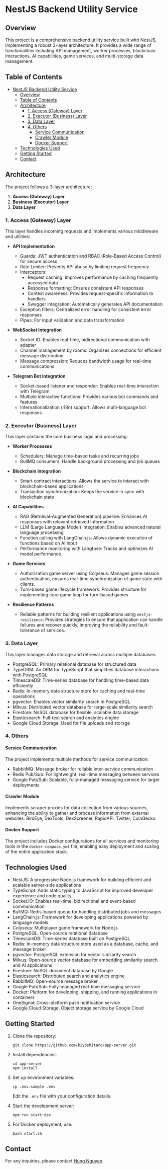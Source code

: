 # NestJS Backend Utility Service

## Overview

This project is a comprehensive backend utility service built with NestJS, implementing a robust 3-layer architecture. It provides a wide range of functionalities including API management, worker processes, blockchain interactions, AI capabilities, game services, and multi-storage data management.

## Table of Contents

- [NestJS Backend Utility Service](#nestjs-backend-utility-service)
  - [Overview](#overview)
  - [Table of Contents](#table-of-contents)
  - [Architecture](#architecture)
    - [1. Access (Gateway) Layer](#1-access-gateway-layer)
    - [2. Executor (Business) Layer](#2-executor-business-layer)
    - [3. Data Layer](#3-data-layer)
    - [4. Others](#4-others)
      - [Service Communication](#service-communication)
      - [Crawler Module](#crawler-module)
      - [Docker Support](#docker-support)
  - [Technologies Used](#technologies-used)
  - [Getting Started](#getting-started)
  - [Contact](#contact)

## Architecture

The project follows a 3-layer architecture:

1. **Access (Gateway) Layer**
2. **Business (Executor) Layer**
3. **Data Layer**

### 1. Access (Gateway) Layer

This layer handles incoming requests and implements various middleware and utilities:

- **API Implementation**
  - Guards: JWT authentication and RBAC (Role-Based Access Control) for secure access
  - Rate Limiter: Prevents API abuse by limiting request frequency
  - Interceptors:
    - Request caching: Improves performance by caching frequently accessed data
    - Response formatting: Ensures consistent API responses
    - Context awareness: Provides request-specific information to handlers
    - Swagger integration: Automatically generates API documentation
  - Exception filters: Centralized error handling for consistent error responses
  - Pipes: For input validation and data transformation

- **WebSocket Integration**
  - Socket.IO: Enables real-time, bidirectional communication with adapter
  - Channel management by rooms: Organizes connections for efficient message distribution
  - Message compression: Reduces bandwidth usage for real-time communications

- **Telegram Bot Integration**
  - Socket-based listener and responder: Enables real-time interaction with Telegram
  - Multiple interactive functions: Provides various bot commands and features
  - Internationalization (i18n) support: Allows multi-language bot responses

### 2. Executor (Business) Layer

This layer contains the core business logic and processing:

- **Worker Processes**
  - Schedulers: Manage time-based tasks and recurring jobs
  - BullMQ consumers: Handle background processing and job queues

- **Blockchain Integration**
  - Smart contract interactions: Allows the service to interact with blockchain-based applications
  - Transaction synchronization: Keeps the service in sync with blockchain state

- **AI Capabilities**
  - RAG (Retrieval-Augmented Generation) pipeline: Enhances AI responses with relevant retrieved information
  - LLM (Large Language Model) integration: Enables advanced natural language processing
  - Function calling with LangChain.js: Allows dynamic execution of functions based on AI input
  - Performance monitoring with Langfuse: Tracks and optimizes AI model performance

- **Game Services**
  - Authorization game server using Colyseus: Manages game session authentication, ensures real-time synchronization of game state with clients.
  - Turn-based game lifecycle framework: Provides structure for implementing core game loop for turn-based games

- **Resilience Patterns**
  - Reliable patterns for building resilient applications using `nestjs-resilience`: Provides strategies to ensure that application can handle failures and recover quickly, improving the reliability and fault-tolerance of services.

### 3. Data Layer

This layer manages data storage and retrieval across multiple databases:

- PostgreSQL: Primary relational database for structured data
- TypeORM: An ORM for TypeScript that simplifies database interactions with PostgreSQL
- TimescaleDB: Time-series database for handling time-based data efficiently
- Redis: In-memory data structure store for caching and real-time operations
- pgvector: Enables vector similarity search in PostgreSQL
- Milvus: Distributed vector database for large-scale similarity search
- Firestore: NoSQL database for flexible, scalable data storage
- Elasticsearch: Full-text search and analytics engine
- Google Cloud Storage: Used for file uploads and storage

### 4. Others
#### Service Communication
The project implements multiple methods for service communication:

- RabbitMQ: Message broker for reliable inter-service communication
- Redis Pub/Sub: For lightweight, real-time messaging between services
- Google Pub/Sub: Scalable, fully-managed messaging service for larger deployments

#### Crawler Module
Implements scraper proxies for data collection from various sources, enhancing the ability to gather and process information from external websites: BirdEye, DexTools, DexScreener, RapidAPI, Twitter, CoinGecko

#### Docker Support

The project includes Docker configurations for all services and monitoring tools in the `docker-compose.yml` file, enabling easy deployment and scaling of the entire application stack.

## Technologies Used

- NestJS: A progressive Node.js framework for building efficient and scalable server-side applications
- TypeScript: Adds static typing to JavaScript for improved developer experience and code quality
- Socket.IO: Enables real-time, bidirectional and event-based communication
- BullMQ: Redis-based queue for handling distributed jobs and messages
- LangChain.js: Framework for developing applications powered by language models
- Colyseus: Multiplayer game framework for Node.js
- PostgreSQL: Open-source relational database
- TimescaleDB: Time-series database built on PostgreSQL
- Redis: In-memory data structure store used as a database, cache, and message broker
- pgvector: PostgreSQL extension for vector similarity search
- Milvus: Open-source vector database for embedding similarity search and AI applications
- Firestore: NoSQL document database by Google
- Elasticsearch: Distributed search and analytics engine
- RabbitMQ: Open-source message broker
- Google Pub/Sub: Fully-managed real-time messaging service
- Docker: Platform for developing, shipping, and running applications in containers
- OneSignal: Cross-platform push notification service
- Google Cloud Storage: Object storage service by Google Cloud

## Getting Started

1. Clone the repository:
   ```
   git clone https://github.com/kiyoshitaro/app-server.git
   ```

2. Install dependencies:
   ```
   cd app-server
   npm install
   ```

3. Set up environment variables:
   ```
   cp .env.sample .env
   ```
   Edit the `.env` file with your configuration details.

4. Start the development server:
   ```
   npm run start:dev
   ```

5. For Docker deployment, use:
   ```
   bash start.sh
   ```

## Contact

For any inquiries, please contact [Hung Nguyen](mailto:hunglhp1998@gmail.com).